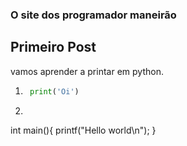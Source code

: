 ### O site dos programador maneirão

## Primeiro Post

vamos aprender a printar em python.

1. ```python
    print('Oi')
   ```

2. ```c
int main(){
  printf("Hello world\n");
}
```
